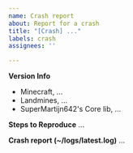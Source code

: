 ```yaml
---
name: Crash report
about: Report for a crash
title: "[Crash] ..."
labels: crash
assignees: ''

---
```


**Version Info**
- Minecraft, ...
- Landmines, ...
- SuperMartijn642's Core lib, ...

**Steps to Reproduce**
...

**Crash report (~/logs/latest.log)**
...
